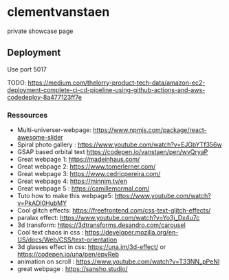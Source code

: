 # clementvanstaen

private showcase page

## Deployment

Use port 5017

TODO:
https://medium.com/thelorry-product-tech-data/amazon-ec2-deployment-complete-ci-cd-pipeline-using-github-actions-and-aws-codedeploy-8a477123ff7e

### Ressources

- Multi-universer-webpage: https://www.npmjs.com/package/react-awesome-slider
- Spiral photo gallery : https://www.youtube.com/watch?v=EJGbYTf356w
- GSAP based orbital text https://codepen.io/vanstaen/pen/wvQryaP
- Great webpage 1: https://madeinhaus.com/
- Great webpage 2: https://www.tomerlerner.com/
- Great webpage 3: https://www.cedricpereira.com/
- Great webpage 4: https://minnim.tv/en
- Great webpage 5 : https://camillemormal.com/
- Tuto how to make this webpage5: https://www.youtube.com/watch?v=PkADl0HubMY
- Cool glitch effects: https://freefrontend.com/css-text-glitch-effects/
- paralax effect: https://www.youtube.com/watch?v=Yo3j_Dx4u7c
- 3d transform: https://3dtransforms.desandro.com/carousel
- Cool text chaos in css : https://developer.mozilla.org/en-US/docs/Web/CSS/text-orientation
- 3d glasses effect in css: https://una.im/3d-effect/ or https://codepen.io/una/pen/epvReb
- animation on scroll : https://www.youtube.com/watch?v=T33NN_pPeNI
- great webpage : https://sansho.studio/
